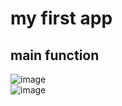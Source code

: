 # my first app
## main function

![image](https://github.com/crownyoung0303/EC601HW2/blob/master/UnitTest/1.png)<br />
![image](https://github.com/crownyoung0303/EC601HW2/blob/master/UnitTest/2.png)

